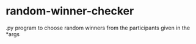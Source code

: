 # random-winner-checker

.py program to choose random winners from the participants given in the *args
